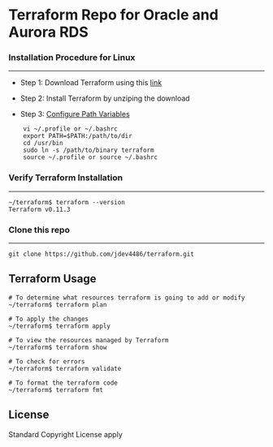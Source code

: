 # Terraform Repo for Oracle and Aurora RDS

### Installation Procedure for Linux
---
- Step 1: Download Terraform using this [link](https://www.terraform.io/downloads.html)

- Step 2: Install Terraform by unziping the download

- Step 3: [Configure Path Variables](https://stackoverflow.com/questions/14637979/how-to-permanently-set-path-on-linux-unix)
```
    vi ~/.profile or ~/.bashrc
    export PATH=$PATH:/path/to/dir
    cd /usr/bin
    sudo ln -s /path/to/binary terraform
    source ~/.profile or source ~/.bashrc
```


### Verify Terraform Installation
---
```
~/terraform$ terraform --version
Terraform v0.11.3
```

### Clone this repo
---
```
git clone https://github.com/jdev4486/terraform.git
```

## Terraform Usage

```
# To determine what resources terraform is going to add or modify
~/terraform$ terraform plan

# To apply the changes
~/terraform$ terraform apply

# To view the resources managed by Terraform
~/terraform$ terraform show

# To check for errors
~/terraform$ terraform validate

# To format the terraform code
~/terraform$ terraform fmt

```

## License

Standard Copyright License apply
